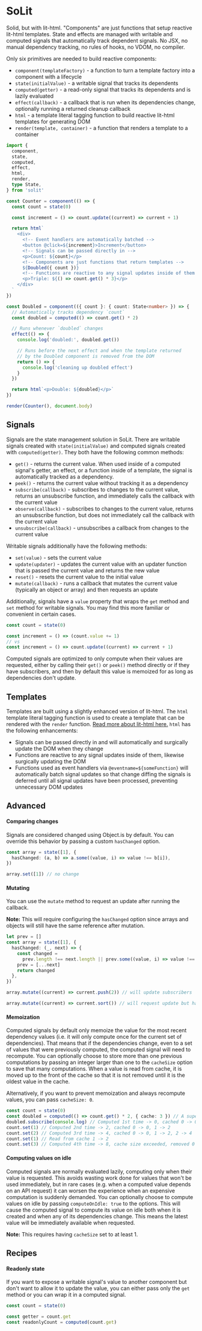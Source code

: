# SoLit

Solid, but with lit-html. "Components" are just functions that setup reactive lit-html templates. State and effects are managed with writable and computed signals that automatically track dependent signals. No JSX, no manual dependency tracking, no rules of hooks, no VDOM, no compiler.

Only six primitives are needed to build reactive components:

- `component(templateFactory)` - a function to turn a template factory into a component with a lifecycle
- `state(initialValue)` - a writable signal that tracks its dependents
- `computed(getter)` - a read-only signal that tracks its dependents and is lazily evaluated
- `effect(callback)` - a callback that is run when its dependencies change, optionally running a returned cleanup callback
- `html` - a template literal tagging function to build reactive lit-html templates for generating DOM
- `render(template, container)` - a function that renders a template to a container

```ts
import {
  component,
  state,
  computed,
  effect,
  html,
  render,
  type State,
} from 'solit'

const Counter = component(() => {
  const count = state(0)

  const increment = () => count.update((current) => current + 1)

  return html`
    <div>
      <!-- Event handlers are automatically batched -->
      <button @click=${increment}>Increment</button>
      <!-- Signals can be passed directly in -->
      <p>Count: ${count}</p>
      <!-- Components are just functions that return templates -->
      ${Doubled({ count })}
      <!-- Functions are reactive to any signal updates inside of them -->
      <p>Triple: ${() => count.get() * 3}</p>
    </div>
  `
})

const Doubled = component(({ count }: { count: State<number> }) => {
  // Automatically tracks dependency `count`
  const doubled = computed(() => count.get() * 2)

  // Runs whenever `doubled` changes
  effect(() => {
    console.log('doubled:', doubled.get())

    // Runs before the next effect and when the template returned
    // by the Doubled component is removed from the DOM
    return () => {
      console.log('cleaning up doubled effect')
    }
  })

  return html`<p>Double: ${doubled}</p>`
})

render(Counter(), document.body)
```

## Signals

Signals are the state management solution in SoLit. There are writable signals created with `state(initialValue)` and computed signals created with `computed(getter)`. They both have the following common methods:

- `get()` - returns the current value. When used inside of a computed signal's getter, an effect, or a function inside of a template, the signal is automatically tracked as a dependency.
- `peek()` - returns the current value without tracking it as a dependency
- `subscribe(callback)` - subscribes to changes to the current value, returns an unsubscribe function, and immediately calls the callback with the current value
- `observe(callback)` - subscribes to changes to the current value, returns an unsubscribe function, but does not immediately call the callback with the current value
- `unsubscribe(callback)` - unsubscribes a callback from changes to the current value

Writable signals additionally have the following methods:

- `set(value)` - sets the current value
- `update(updater)` - updates the current value with an updater function that is passed the current value and returns the new value
- `reset()` - resets the current value to the initial value
- `mutate(callback)` - runs a callback that mutates the current value (typically an object or array) and then requests an update

Additionally, signals have a `value` property that wraps the `get` method and `set` method for writable signals. You may find this more familiar or convenient in certain cases.

```ts
const count = state(0)

const increment = () => (count.value += 1)
// vs
const increment = () => count.update((current) => current + 1)
```

Computed signals are optimized to only compute when their values are requested, either by calling their `get()` or `peek()` method directly or if they have subscribers, and then by default this value is memoized for as long as dependencies don't update.

## Templates

Templates are built using a slightly enhanced version of lit-html. The `html` template literal tagging function is used to create a template that can be rendered with the `render` function. [Read more about lit-html here.](https://lit.dev/docs/libraries/standalone-templates/) `html` has the following enhancements:

- Signals can be passed directly in and will automatically and surgically update the DOM when they change
- Functions are reactive to any signal updates inside of them, likewise surgically updating the DOM
- Functions used as event handlers via `@eventname=${someFunction}` will automatically batch signal updates so that change diffing the signals is deferred until all signal updates have been processed, preventing unnecessary DOM updates

## Advanced

#### Comparing changes

Signals are considered changed using Object.is by default. You can override this behavior by passing a custom `hasChanged` option.

```ts
const array = state([1], {
  hasChanged: (a, b) => a.some((value, i) => value !== b[i]),
})

array.set([1]) // no change
```

#### Mutating

You can use the `mutate` method to request an update after running the callback.

**Note:** This will require configuring the `hasChanged` option since arrays and objects will still have the same reference after mutation.

```ts
let prev = []
const array = state([1], {
  hasChanged: (_, next) => {
    const changed =
      prev.length !== next.length || prev.some((value, i) => value !== next[i])
    prev = [...next]
    return changed
  },
})

array.mutate((current) => current.push(2)) // will update subscribers

array.mutate((current) => current.sort()) // will request update but has not changed, so will not update subscribers
```

#### Memoization

Computed signals by default only memoize the value for the most recent dependency values (i.e. it will only compute once for the current set of dependencies). That means that if the dependencies change, even to a set of values that were previously computed, the computed signal will need to recompute. You can optionally choose to store more than one previous computations by passing an integer larger than one to the `cacheSize` option to save that many computations. When a value is read from cache, it is moved up to the front of the cache so that it is not removed until it is the oldest value in the cache.

Alternatively, if you want to prevent memoization and always recompute values, you can pass `cacheSize: 0`.

```ts
const count = state(0)
const doubled = computed(() => count.get() * 2, { cache: 3 }) // A super expensive computation, right?
doubled.subscribe(console.log) // Computed 1st time -> 0, cached 0 -> 0
count.set(1) // Computed 2nd time -> 2, cached 0 -> 0, 1 -> 2
count.set(2) // Computed 3rd time -> 4, cached 0 -> 0, 1 -> 2, 2 -> 4
count.set(1) // Read from cache 1 -> 2
count.set(3) // Computed 4th time -> 8, cache size exceeded, removed 0 -> 0, cached 1 -> 2, 2 -> 4, 3 -> 6
```

#### Computing values on idle

Computed signals are normally evaluated lazily, computing only when their value is requested. This avoids wasting work done for values that won't be used immediately, but in rare cases (e.g. when a computed value depends on an API request) it can worsen the experience when an expensive computation is suddenly demanded. You can optionally choose to compute values on idle by passing `computeOnIdle: true` to the options. This will cause the computed signal to compute its value on idle both when it is created and when any of its dependencies change. This means the latest value will be immediately available when requested.

**Note:** This requires having `cacheSize` set to at least 1.

## Recipes

#### Readonly state

If you want to expose a writable signal's value to another component but don't want to allow it to update the value, you can either pass only the `get` method or you can wrap it in a computed signal.

```ts
const count = state(0)

const getter = count.get
const readonlyCount = computed(count.get)
```

